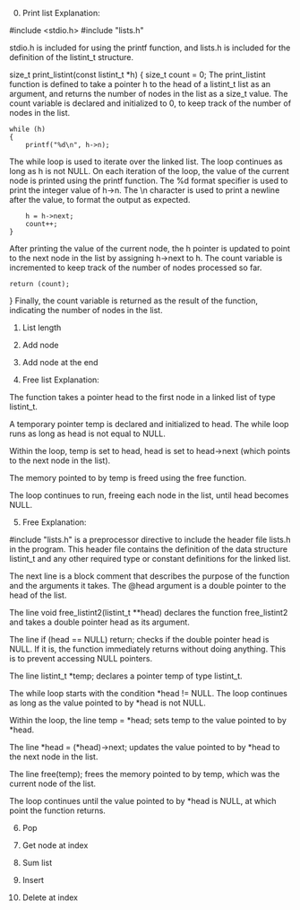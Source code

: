 0. Print list
Explanation:

#include <stdio.h>
#include "lists.h"

stdio.h is included for using the printf function, and lists.h is included for the definition of the listint_t structure.

size_t print_listint(const listint_t *h)
{
    size_t count = 0;
The print_listint function is defined to take a pointer h to the head of a listint_t list as an argument, and returns the number of nodes in the list as a size_t value. The count variable is declared and initialized to 0, to keep track of the number of nodes in the list.

    while (h)
    {
        printf("%d\n", h->n);
The while loop is used to iterate over the linked list. The loop continues as long as h is not NULL. On each iteration of the loop, the value of the current node is printed using the printf function. The %d format specifier is used to print the integer value of h->n. The \n character is used to print a newline after the value, to format the output as expected.

        h = h->next;
        count++;
    }
After printing the value of the current node, the h pointer is updated to point to the next node in the list by assigning h->next to h. The count variable is incremented to keep track of the number of nodes processed so far.

    return (count);
}
Finally, the count variable is returned as the result of the function, indicating the number of nodes in the list.



1. List length


2. Add node


3. Add node at the end


4. Free list
Explanation:

The function takes a pointer head to the first node in a linked list of type listint_t.

A temporary pointer temp is declared and initialized to head.
The while loop runs as long as head is not equal to NULL.

Within the loop, temp is set to head, head is set to head->next (which points to the next node in the list).

The memory pointed to by temp is freed using the free function.

The loop continues to run, freeing each node in the list, until head becomes NULL.



5. Free
Explanation:

#include "lists.h" is a preprocessor directive to include the header file lists.h in the program. This header file contains the definition of the data structure listint_t and any other required type or constant definitions for the linked list.

The next line is a block comment that describes the purpose of the function and the arguments it takes. The @head argument is a double pointer to the head of the list.

The line void free_listint2(listint_t **head) declares the function free_listint2 and takes a double pointer head as its argument.

The line if (head == NULL) return; checks if the double pointer head is NULL. If it is, the function immediately returns without doing anything. This is to prevent accessing NULL pointers.

The line listint_t *temp; declares a pointer temp of type listint_t.

The while loop starts with the condition *head != NULL. The loop continues as long as the value pointed to by *head is not NULL.

Within the loop, the line temp = *head; sets temp to the value pointed to by *head.

The line *head = (*head)->next; updates the value pointed to by *head to the next node in the list.

The line free(temp); frees the memory pointed to by temp, which was the current node of the list.

The loop continues until the value pointed to by *head is NULL, at which point the function returns.



6. Pop


7. Get node at index


8. Sum list


9. Insert


10. Delete at index
